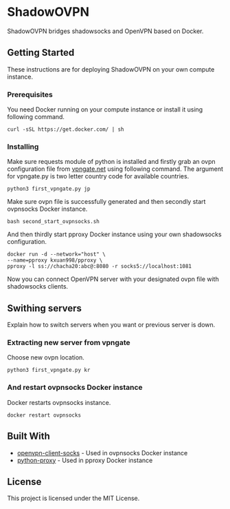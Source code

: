 # ShadowOVPN

ShadowOVPN bridges shadowsocks and OpenVPN based on Docker.

## Getting Started

These instructions are for deploying ShadowOVPN on your own compute instance.

### Prerequisites

You need Docker running on your compute instance or install it using following command.

```
curl -sSL https://get.docker.com/ | sh
```

### Installing

Make sure requests module of python is installed and firstly grab an ovpn configuration file from [vpngate.net](https://www.vpngate.net/en/) using following command.
The argument for vpngate.py is two letter country code for available countries.

```
python3 first_vpngate.py jp
```

Make sure ovpn file is successfully generated and then secondly start ovpnsocks Docker instance.

```
bash second_start_ovpnsocks.sh
```

And then thirdly start pproxy Docker instance using your own shadowsocks configuration.

```
docker run -d --network="host" \
--name=pproxy kxuan998/pproxy \
pproxy -l ss://chacha20:abc@:8080 -r socks5://localhost:1081
```

Now you can connect OpenVPN server with your designated ovpn file with shadowsocks clients.

## Swithing servers

Explain how to switch servers when you want or previous server is down.

### Extracting new server from vpngate

Choose new ovpn location.
```
python3 first_vpngate.py kr
```

### And restart ovpnsocks Docker instance

Docker restarts ovpnsocks instance.
```
docker restart ovpnsocks
```

## Built With

* [openvpn-client-socks](https://github.com/kizzx2/docker-openvpn-client-socks) - Used in ovpnsocks Docker instance
* [python-proxy](https://github.com/qwj/python-proxy) - Used in pproxy Docker instance



## License

This project is licensed under the MIT License.

